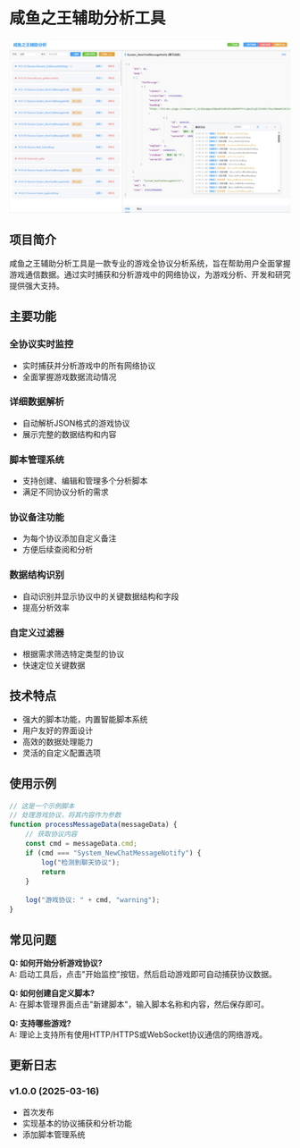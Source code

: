  

# 咸鱼之王辅助分析工具

![咸鱼之王辅助分析工具](share/images/screenshot1.png)

## 项目简介

咸鱼之王辅助分析工具是一款专业的游戏全协议分析系统，旨在帮助用户全面掌握游戏通信数据。通过实时捕获和分析游戏中的网络协议，为游戏分析、开发和研究提供强大支持。

## 主要功能

### 全协议实时监控
- 实时捕获并分析游戏中的所有网络协议
- 全面掌握游戏数据流动情况

### 详细数据解析
- 自动解析JSON格式的游戏协议
- 展示完整的数据结构和内容

### 脚本管理系统
- 支持创建、编辑和管理多个分析脚本
- 满足不同协议分析的需求

### 协议备注功能
- 为每个协议添加自定义备注
- 方便后续查阅和分析

### 数据结构识别
- 自动识别并显示协议中的关键数据结构和字段
- 提高分析效率

### 自定义过滤器
- 根据需求筛选特定类型的协议
- 快速定位关键数据

## 技术特点

- 强大的脚本功能，内置智能脚本系统
- 用户友好的界面设计
- 高效的数据处理能力
- 灵活的自定义配置选项

## 使用示例



```javascript
// 这是一个示例脚本
// 处理游戏协议，将其内容作为参数
function processMessageData(messageData) {
    // 获取协议内容
    const cmd = messageData.cmd;
    if (cmd === "System_NewChatMessageNotify") {
        log("检测到聊天协议");
        return
    }
    
    log("游戏协议: " + cmd, "warning");
}
```

 

 

## 常见问题

**Q: 如何开始分析游戏协议?**  
A: 启动工具后，点击"开始监控"按钮，然后启动游戏即可自动捕获协议数据。

**Q: 如何创建自定义脚本?**  
A: 在脚本管理界面点击"新建脚本"，输入脚本名称和内容，然后保存即可。

**Q: 支持哪些游戏?**  
A: 理论上支持所有使用HTTP/HTTPS或WebSocket协议通信的网络游戏。

## 更新日志

### v1.0.0 (2025-03-16)
- 首次发布
- 实现基本的协议捕获和分析功能
- 添加脚本管理系统

 
 
